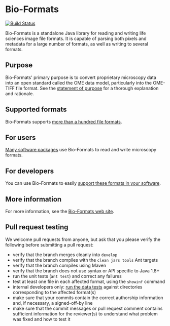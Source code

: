 # Bio-Formats

[![Build Status](https://travis-ci.org/openmicroscopy/bioformats.png)](http://travis-ci.org/openmicroscopy/bioformats)

Bio-Formats is a standalone Java library for reading and writing life sciences
image file formats. It is capable of parsing both pixels and metadata for a
large number of formats, as well as writing to several formats.


Purpose
-------

Bio-Formats' primary purpose is to convert proprietary microscopy data into 
an open standard called the OME data model, particularly into the OME-TIFF 
file format. See the [statement of purpose](docs/sphinx/about/index.rst)
for a thorough explanation and rationale.


Supported formats
-----------------

Bio-Formats supports [more than a hundred file
formats](docs/sphinx/supported-formats.rst).


For users
---------

[Many software packages](docs/sphinx/users/index.rst)
use Bio-Formats to read and write microscopy formats.


For developers
--------------

You can use Bio-Formats to easily [support these formats in your software](docs/sphinx/developers/java-library.rst).


More information
----------------

For more information, see the [Bio-Formats web
site](https://www.openmicroscopy.org/bio-formats).


Pull request testing
--------------------

We welcome pull requests from anyone, but ask that you please verify the
following before submitting a pull request:

 * verify that the branch merges cleanly into ```develop```
 * verify that the branch compiles with the ```clean jars tools``` Ant targets
 * verify that the branch compiles using Maven
 * verify that the branch does not use syntax or API specific to Java 1.8+
 * run the unit tests (```ant test```) and correct any failures
 * test at least one file in each affected format, using the ```showinf```
   command
 * internal developers only: [run the data
   tests](docs/sphinx/developers/commit-testing.rst)
   against directories corresponding to the affected format(s)
 * make sure that your commits contain the correct authorship information and,
   if necessary, a signed-off-by line
 * make sure that the commit messages or pull request comment contains
   sufficient information for the reviewer(s) to understand what problem was
   fixed and how to test it
